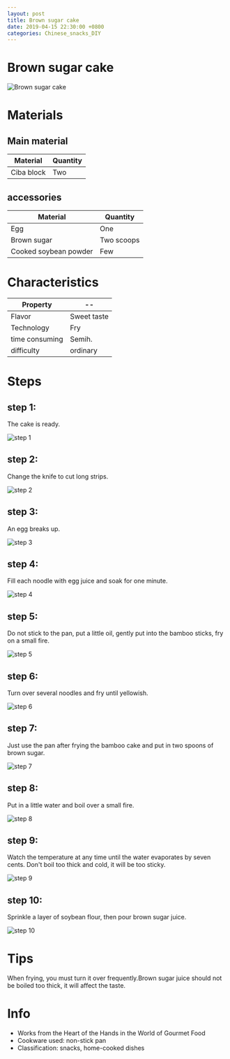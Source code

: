 ```yaml
---
layout: post
title: Brown sugar cake
date: 2019-04-15 22:30:00 +0800
categories: Chinese_snacks_DIY
---
```


# Brown sugar cake

![Brown sugar cake]({{site.baseurl}}/img/444458/444458.jpg)

# Materials


## Main material

Material|Quantity
--|--
Ciba block|Two

## accessories

Material|Quantity
--|--
Egg|One
Brown sugar|Two scoops
Cooked soybean powder|Few

# Characteristics

Property|--
--|--
Flavor|Sweet taste
Technology|Fry
time consuming|Semih.
difficulty|ordinary

# Steps

## step 1:

The cake is ready.

![step 1]({{site.baseurl}}/img/444458/1.jpg)

## step 2:

Change the knife to cut long strips.

![step 2]({{site.baseurl}}/img/444458/2.jpg)

## step 3:

An egg breaks up.

![step 3]({{site.baseurl}}/img/444458/3.jpg)

## step 4:

Fill each noodle with egg juice and soak for one minute.

![step 4]({{site.baseurl}}/img/444458/4.jpg)

## step 5:

Do not stick to the pan, put a little oil, gently put into the bamboo sticks, fry on a small fire.

![step 5]({{site.baseurl}}/img/444458/5.jpg)

## step 6:

Turn over several noodles and fry until yellowish.

![step 6]({{site.baseurl}}/img/444458/6.jpg)

## step 7:

Just use the pan after frying the bamboo cake and put in two spoons of brown sugar.

![step 7]({{site.baseurl}}/img/444458/7.jpg)

## step 8:

Put in a little water and boil over a small fire.

![step 8]({{site.baseurl}}/img/444458/8.jpg)

## step 9:

Watch the temperature at any time until the water evaporates by seven cents. Don't boil too thick and cold, it will be too sticky.

![step 9]({{site.baseurl}}/img/444458/9.jpg)

## step 10:

Sprinkle a layer of soybean flour, then pour brown sugar juice.

![step 10]({{site.baseurl}}/img/444458/10.jpg)

# Tips

When frying, you must turn it over frequently.Brown sugar juice should not be boiled too thick, it will affect the taste.

# Info

- Works from the Heart of the Hands in the World of Gourmet Food
- Cookware used: non-stick pan
- Classification: snacks, home-cooked dishes